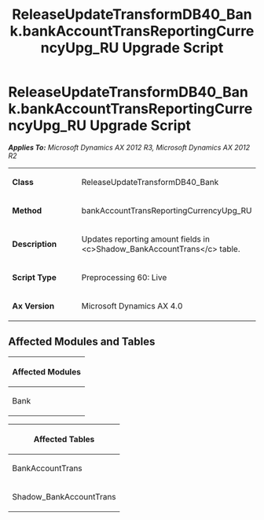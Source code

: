 ﻿---
title: ReleaseUpdateTransformDB40_Bank.bankAccountTransReportingCurrencyUpg_RU Upgrade Script
TOCTitle: ReleaseUpdateTransformDB40_Bank.bankAccountTransReportingCurrencyUpg_RU Upgrade Script
ms:assetid: 89974035-daca-39ec-40b2-a5349a02be84
ms:mtpsurl: https://msdn.microsoft.com/en-us/library/JJ736383(v=AX.60)
ms:contentKeyID: 49709573
ms.date: 05/18/2015
mtps_version: v=AX.60
---

# ReleaseUpdateTransformDB40\_Bank.bankAccountTransReportingCurrencyUpg\_RU Upgrade Script 


_**Applies To:** Microsoft Dynamics AX 2012 R3, Microsoft Dynamics AX 2012 R2_

<table>
<colgroup>
<col style="width: 50%" />
<col style="width: 50%" />
</colgroup>
<tbody>
<tr class="odd">
<td><p><strong>Class</strong></p></td>
<td><p>ReleaseUpdateTransformDB40_Bank</p></td>
</tr>
<tr class="even">
<td><p><strong>Method</strong></p></td>
<td><p>bankAccountTransReportingCurrencyUpg_RU</p></td>
</tr>
<tr class="odd">
<td><p><strong>Description</strong></p></td>
<td><p>Updates reporting amount fields in &lt;c&gt;Shadow_BankAccountTrans&lt;/c&gt; table.</p></td>
</tr>
<tr class="even">
<td><p><strong>Script Type</strong></p></td>
<td><p>Preprocessing 60: Live</p></td>
</tr>
<tr class="odd">
<td><p><strong>Ax Version</strong></p></td>
<td><p>Microsoft Dynamics AX 4.0</p></td>
</tr>
</tbody>
</table>


## Affected Modules and Tables

<table>
<colgroup>
<col style="width: 100%" />
</colgroup>
<thead>
<tr class="header">
<th><p>Affected Modules</p></th>
</tr>
</thead>
<tbody>
<tr class="odd">
<td><p>Bank</p></td>
</tr>
</tbody>
</table>


<table>
<colgroup>
<col style="width: 100%" />
</colgroup>
<thead>
<tr class="header">
<th><p>Affected Tables</p></th>
</tr>
</thead>
<tbody>
<tr class="odd">
<td><p>BankAccountTrans</p></td>
</tr>
<tr class="even">
<td><p>Shadow_BankAccountTrans</p></td>
</tr>
</tbody>
</table>

  


